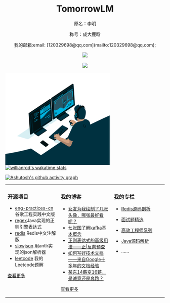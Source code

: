 

<h1 align="center"> TomorrowLM </h1>  
<p align="center"> 原名：李明 </p>  
<p align="center"> 称号：成大鹿晗</p>  

<p align="center"> 
 我的邮箱:email: [120329698@qq.com](mailto:120329698@qq.com);
</p>

<p align="center">
  <img src="https://github-readme-stats.vercel.app/api?username=TomorrowLM&show_icons=true&&theme=radical"/>
</p>
<p align="center">
  <img src="https://github-readme-stats.vercel.app/api/top-langs/?username=TomorrowLM&layout=compact&hide=html&theme=dark"/>
</p>

<img align="left" alt="GIF" src="https://github.com/likaia/likaia/blob/main/code.gif" width="330" height="290" />

[![willianrod's wakatime stats](https://github-readme-stats.vercel.app/api/wakatime?username=TomorrowLM)](https://github.com/anuraghazra/github-readme-stats)

[![Ashutosh's github activity graph](https://activity-graph.herokuapp.com/graph?username=TomorrowLM&theme=dracula)](https://github.com/ashutosh00710/github-readme-activity-graph)

<table align="center"><tr>
<td valign="top" width="33%">

### 开源项目  

- [eng-practices-cn](https://github.com/xindoo/eng-practices-cn)谷歌工程实践中文版	
- [regex](https://github.com/xindoo/regex)Java实现的正则引擎表达式	
- [redis](https://github.com/xindoo/redis) Redis中文注解版  
- [slowjson](https://github.com/xindoo/slowjson) 用antlr实现的json解析器  
- [leetcode](https://github.com/xindoo/leetcode) 我的Leetcode题解   

[查看更多](https://github.com/xindoo/)	 

</td>
<td valign="top" width="33%">

### 我的博客

- [女友为我绘制了几张头像，哪张最好看呢？](https://blog.csdn.net/xindoo/article/details/120377677)
- [七张图了解kafka基本概念](https://blog.csdn.net/xindoo/article/details/120114230)
- [正则表达式的高级用法——正|反向预查](https://blog.csdn.net/xindoo/article/details/119856764)
- [如何写好技术文档——来自Google十多年的文档经验](https://blog.csdn.net/xindoo/article/details/119077644)
- [某东14薪变16薪，是诚意还是套路？](https://blog.csdn.net/xindoo/article/details/118860536)

[查看更多](https://xindoo.blog.csdn.net/)

</td>
<td valign="top" width="33%">

### 我的专栏  

- [Redis源码剖析](https://blog.csdn.net/xindoo/category_10068113.html)  

- [面试题精选](https://blog.csdn.net/xindoo/category_9991116.html)  

- [高效工程师系列](https://blog.csdn.net/xindoo/category_9287916.html)  

- [Java源码解析](https://blog.csdn.net/xindoo/category_9287770.html?spm=1001.2014.3001.5482)    

- ……

  

</td>
</tr></table>
